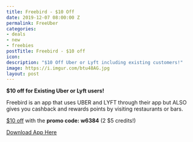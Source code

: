 ```yaml
---
title: Freebird - $10 Off
date: 2019-12-07 08:00:00 Z
permalink: FreeUber
categories:
- deals
- new
- freebies
postTitle: Freebird - $10 off
icon: 
description: "$10 Off Uber or Lyft including existing customers!"
image: https://i.imgur.com/btu48AG.jpg
layout: post
---
```


**$10 off for Existing Uber or Lyft users!**

Freebird is an app that uses UBER and LYFT through their app but ALSO gives you cashback and rewards points by visiting restaurants or bars.

[$10 off](https://my.fbird.co/ihjn0yPJqS) with the **promo code: w6384** (2 $5 credits!)


[Download App Here](https://my.fbird.co/ihjn0yPJqS)